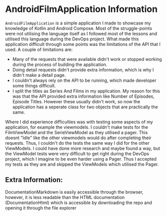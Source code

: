 # AndroidFilmApplication Information
`AndroidFilmApplication` is a simple application I made to showcase my knowledge of Kotlin and Android Compose. Most of the struggle-points were not utilising the language itself as I followed most of the lessons and utilised this language during the DevOps project. What made this application difficult through some points was the limitations of the API that I used.
A couple of limitations are:
- Many of the requests that were available didn't work or stopped working during the process of building the application.
- Doing detail requests didn't provide extra information, which is why I didn't make a detail page.
- I couldn't always rely on the API to be running, which made developer some things difficult.
- I split the titles as Series And Films in my application. My reason for this was that the API provided extra information like Number of Episodes, Episode Titles. However these usually didn't work, so now the application has a seperate class for two objects that are practically the same.

Where I did experience difficulties was with testing some aspects of my application, for example the viewmodels. I couldn't make tests for the FilmViewModel and the SerieViewModel as they utilised a pager. This doesnt "Idle" like the other viewmodels would do after completing their requests. Thus, I couldn't do the tests the same way I did for the other ViewModels. I could have done more research and maybe found a way, but the ViewModel tests were very difficult to get right during the DevOps project, which I imagine to be even harder using a Pager.
Thus I accepted my tests as they are and skipped the ViewModels which utilised the Pager.

## Extra Information:
 DocumentationMarkdown is easily accessible through the browser, however, it is less readable than the HTML documentation (DocumentationHtml) which is accessible by downloading the repo and opening it through the file explorer
